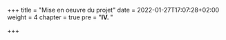+++
title = "Mise en oeuvre du projet"
date = 2022-01-27T17:07:28+02:00
weight = 4
chapter = true
pre = "<b>IV. </b>"

+++

